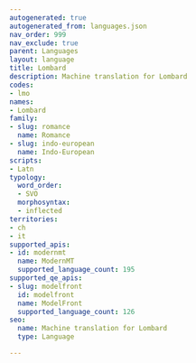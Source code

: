```yaml
---
autogenerated: true
autogenerated_from: languages.json
nav_order: 999
nav_exclude: true
parent: Languages
layout: language
title: Lombard
description: Machine translation for Lombard
codes:
- lmo
names:
- Lombard
family:
- slug: romance
  name: Romance
- slug: indo-european
  name: Indo-European
scripts:
- Latn
typology:
  word_order:
  - SVO
  morphosyntax:
  - inflected
territories:
- ch
- it
supported_apis:
- id: modernmt
  name: ModernMT
  supported_language_count: 195
supported_qe_apis:
- slug: modelfront
  id: modelfront
  name: ModelFront
  supported_language_count: 126
seo:
  name: Machine translation for Lombard
  type: Language

---
```


